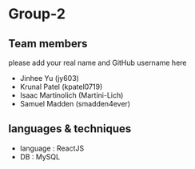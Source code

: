 # Group-2

## Team members 
please add your real name and GitHub username here

* Jinhee Yu (jy603)
* Krunal Patel (kpatel0719)
* Isaac Martinolich (Martini-Lich)
* Samuel Madden (smadden4ever)

## languages & techniques

* language : ReactJS
* DB : MySQL
